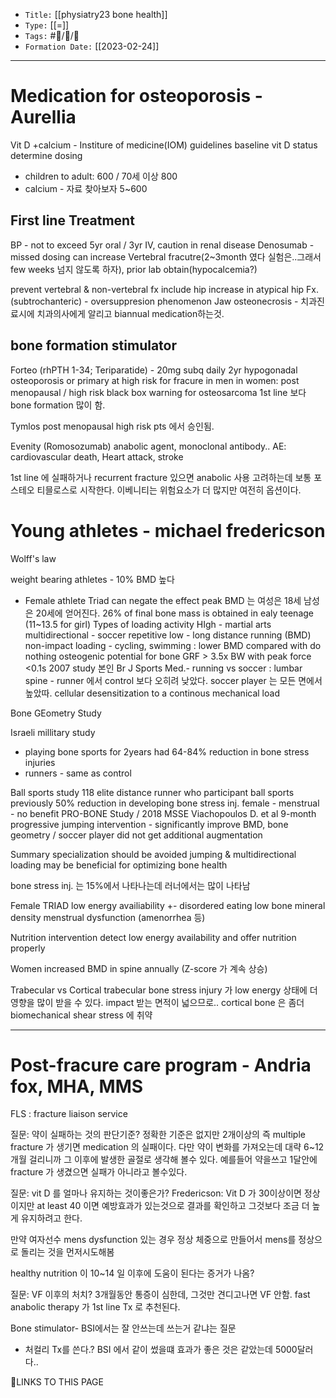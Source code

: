 -   `Title:` [[physiatry23 bone health]]
-   `Type:` [[=]]
-   `Tags:` #🧠️/📝️/🌱️ 
-   `Formation Date:` [[2023-02-24]]
---
# Medication for osteoporosis - Aurellia
Vit D +calcium - Institure of medicine(IOM) guidelines
baseline vit D status determine dosing
- children to adult: 600 / 70세 이상 800
- calcium - 자료 찾아보자 5~600 

## First line Treatment
BP - not to exceed 5yr oral / 3yr IV, caution in renal disease
Denosumab - missed dosing can increase Vertebral fracutre(2~3month 였다 실험은..그래서 few weeks 넘지 않도록 하자), prior lab obtain(hypocalcemia?)

prevent vertebral & non-vertebral fx include hip
increase in atypical hip Fx. (subtrochanteric) - oversuppresion phenomenon
Jaw osteonecrosis - 치과진료시에 치과의사에게 알리고 biannual medication하는것.

## bone formation stimulator
Forteo (rhPTH 1-34; Teriparatide) - 20mg subq daily 2yr
hypogonadal osteoporosis or primary at high risk for fracure in men
in women: post menopausal / high risk
black box warning for osteosarcoma
1st line 보다 bone formation 많이 함.

Tymlos
post menopausal high risk pts 에서 승인됨.

Evenity (Romosozumab)
anabolic agent, monoclonal antibody..
AE: cardiovascular death, Heart attack, stroke


1st line 에 실패하거나 recurrent fracture 있으면 anabolic 사용 고려하는데 보통 포스테오 티믈로스로 시작한다.
이베니티는 위험요소가 더 많지만 여전히 옵션이다.

# Young athletes - michael fredericson

Wolff's law

weight bearing athletes - 10% BMD 높다
- Female athlete Triad can negate the effect
peak BMD 는 여성은 18세 남성은 20세에 얻어진다.
26% of final bone mass is obtained in ealy teenage (11~13.5 for girl)
Types of loading activity
	HIgh - martial arts
	multidirectional - soccer
	repetitive low - long distance running (BMD)
	non-impact loading - cycling, swimming : lower BMD compared with do nothing
osteogenic potential for bone
GRF > 3.5x BW with peak force <0.1s
2007 study 본인 Br J Sports Med.- running vs soccer : 
lumbar spine - runner 에서 control 보다 오히려 낮았다.
soccer player 는 모든 면에서 높았따. 
cellular desensitization to a continous mechanical load

Bone GEometry Study

Israeli millitary study
- playing bone sports for 2years had 64-84% reduction in bone stress injuries
- runners - same as control

Ball sports study
118 elite distance runner who participant ball sports previously 
50% reduction in developing bone stress inj.
female - menstrual - no benefit
PRO-BONE Study / 2018 MSSE Viachopoulos D. et al
9-month progressive jumping intervention - significantly improve BMD, bone geometry / soccer player did not get additional augmentation


Summary
specialization should be avoided
jumping & multidirectional loading may be beneficial for optimizing bone health

bone stress inj. 는 15%에서 나타나는데 러너에서는 많이 나타남

Female TRIAD
	low energy availiability +- disordered eating
	low bone mineral density
	menstrual dysfunction (amenorrhea 등)

Nutrition intervention
detect low energy availability and offer nutrition properly

Women increased BMD in spine annually (Z-score 가 계속 상승)

Trabecular vs Cortical
trabecular bone stress injury 가 low energy 상태에 더 영향을 많이 받을 수 있다. impact 받는 면적이 넓으므로..
cortical bone 은 좀더 biomechanical shear stress 에 취약


---
# Post-fracure care program - Andria fox, MHA, MMS

FLS : fracture liaison service

질문:  약이 실패하는 것의 판단기준?
정확한 기준은 없지만 2개이상의 즉 multiple fracture 가 생기면 medication 의 실패이다. 다만 약이 변화를 가져오는데 대략 6~12개월 걸리니까 그 이후에 발생한 골절로 생각해 볼수 있다. 예를들어 약을쓰고 1달안에 fracture 가 생겼으면 실패가 아니라고 볼수있다.

질문: vit D 를 얼마나 유지하는 것이좋은가?
Fredericson: Vit D 가 30이상이면 정상이지만 at least 40 이면 예방효과가 있는것으로 결과를 확인하고 그것보다 조금 더 높게 유지하려고 한다.

만약 여자선수 mens dysfunction 있는 경우 정상 체중으로 만들어서 mens를 정상으로 돌리는 것을 먼저시도해봄

healthy nutrition 이 10~14 일 이후에 도움이 된다는 증거가 나옴? 

질문: VF 이후의 처치?
3개월동안 통증이 심한데, 그것만 견디고나면 VF 안함.
fast anabolic therapy 가 1st line Tx 로 추천된다.

Bone stimulator- BSI에서는 잘 안쓰는데 쓰는거 같냐는 질문
- 처컬리 Tx를 쓴다.? BSI 에서 같이 썼을떄 효과가 좋은 것은 같았는데 5000달러다.. 

🔗LINKS TO THIS PAGE